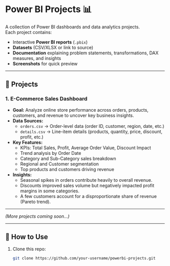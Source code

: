 # Power BI Projects 📊

A collection of Power BI dashboards and data analytics projects.  
Each project contains:
- Interactive **Power BI reports** (`.pbix`)
- **Datasets** (CSV/XLSX or link to source)
- **Documentation** explaining problem statements, transformations, DAX measures, and insights
- **Screenshots** for quick preview

---

## 🔹 Projects

### 1. E-Commerce Sales Dashboard
- **Goal:** Analyze online store performance across orders, products, customers, and revenue to uncover key business insights.  
- **Data Sources:**
  - `orders.csv` → Order-level data (order ID, customer, region, date, etc.)
  - `details.csv` → Line-item details (products, quantity, price, discount, profit, etc.)
- **Key Features:**
  - KPIs: Total Sales, Profit, Average Order Value, Discount Impact
  - Trend analysis by Order Date
  - Category and Sub-Category sales breakdown
  - Regional and Customer segmentation
  - Top products and customers driving revenue
- **Insights:**
  - Seasonal spikes in orders contribute heavily to overall revenue.
  - Discounts improved sales volume but negatively impacted profit margins in some categories.
  - A few customers account for a disproportionate share of revenue (Pareto trend).

---

*(More projects coming soon…)*

---

## 🚀 How to Use
1. Clone this repo:  
   ```bash
   git clone https://github.com/your-username/powerbi-projects.git
